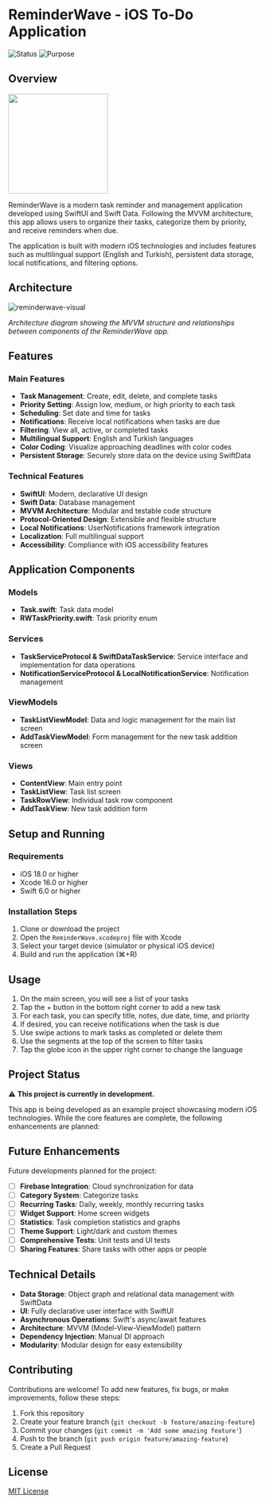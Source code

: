 # ReminderWave - iOS To-Do Application

![Status](https://img.shields.io/badge/Status-Development-yellow)
![Purpose](https://img.shields.io/badge/Purpose-Educational-blue)

## Overview
<img src="https://github.com/user-attachments/assets/c0e53aa0-ecd2-4964-8495-10b5a14ce615" width="200"/>

ReminderWave is a modern task reminder and management application developed using SwiftUI and Swift Data. Following the MVVM architecture, this app allows users to organize their tasks, categorize them by priority, and receive reminders when due.

The application is built with modern iOS technologies and includes features such as multilingual support (English and Turkish), persistent data storage, local notifications, and filtering options.

## Architecture

![reminderwave-visual](https://github.com/user-attachments/assets/92e7ad83-80a4-4fcf-94d7-9f2f6ecae207)

*Architecture diagram showing the MVVM structure and relationships between components of the ReminderWave app.*

## Features

### Main Features
- **Task Management**: Create, edit, delete, and complete tasks
- **Priority Setting**: Assign low, medium, or high priority to each task
- **Scheduling**: Set date and time for tasks
- **Notifications**: Receive local notifications when tasks are due
- **Filtering**: View all, active, or completed tasks
- **Multilingual Support**: English and Turkish languages
- **Color Coding**: Visualize approaching deadlines with color codes
- **Persistent Storage**: Securely store data on the device using SwiftData

### Technical Features
- **SwiftUI**: Modern, declarative UI design
- **Swift Data**: Database management
- **MVVM Architecture**: Modular and testable code structure
- **Protocol-Oriented Design**: Extensible and flexible structure
- **Local Notifications**: UserNotifications framework integration
- **Localization**: Full multilingual support
- **Accessibility**: Compliance with iOS accessibility features

## Application Components

### Models
- **Task.swift**: Task data model
- **RWTaskPriority.swift**: Task priority enum

### Services
- **TaskServiceProtocol & SwiftDataTaskService**: Service interface and implementation for data operations
- **NotificationServiceProtocol & LocalNotificationService**: Notification management

### ViewModels
- **TaskListViewModel**: Data and logic management for the main list screen
- **AddTaskViewModel**: Form management for the new task addition screen

### Views
- **ContentView**: Main entry point
- **TaskListView**: Task list screen
- **TaskRowView**: Individual task row component
- **AddTaskView**: New task addition form

## Setup and Running

### Requirements
- iOS 18.0 or higher
- Xcode 16.0 or higher
- Swift 6.0 or higher

### Installation Steps
1. Clone or download the project
2. Open the `ReminderWave.xcodeproj` file with Xcode
3. Select your target device (simulator or physical iOS device)
4. Build and run the application (⌘+R)

## Usage

1. On the main screen, you will see a list of your tasks
2. Tap the + button in the bottom right corner to add a new task
3. For each task, you can specify title, notes, due date, time, and priority
4. If desired, you can receive notifications when the task is due
5. Use swipe actions to mark tasks as completed or delete them
6. Use the segments at the top of the screen to filter tasks
7. Tap the globe icon in the upper right corner to change the language

## Project Status

⚠️ **This project is currently in development.**

This app is being developed as an example project showcasing modern iOS technologies. While the core features are complete, the following enhancements are planned:

## Future Enhancements

Future developments planned for the project:

- [ ] **Firebase Integration**: Cloud synchronization for data
- [ ] **Category System**: Categorize tasks
- [ ] **Recurring Tasks**: Daily, weekly, monthly recurring tasks
- [ ] **Widget Support**: Home screen widgets
- [ ] **Statistics**: Task completion statistics and graphs
- [ ] **Theme Support**: Light/dark and custom themes
- [ ] **Comprehensive Tests**: Unit tests and UI tests
- [ ] **Sharing Features**: Share tasks with other apps or people

## Technical Details

- **Data Storage**: Object graph and relational data management with SwiftData
- **UI**: Fully declarative user interface with SwiftUI
- **Asynchronous Operations**: Swift's async/await features
- **Architecture**: MVVM (Model-View-ViewModel) pattern
- **Dependency Injection**: Manual DI approach
- **Modularity**: Modular design for easy extensibility

## Contributing

Contributions are welcome! To add new features, fix bugs, or make improvements, follow these steps:

1. Fork this repository
2. Create your feature branch (`git checkout -b feature/amazing-feature`)
3. Commit your changes (`git commit -m 'Add some amazing feature'`)
4. Push to the branch (`git push origin feature/amazing-feature`)
5. Create a Pull Request

## License

[MIT License](LICENSE)
